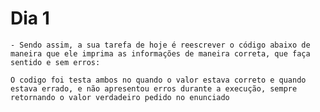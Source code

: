 # Dia 1
    - Sendo assim, a sua tarefa de hoje é reescrever o código abaixo de maneira que ele imprima as informações de maneira correta, que faça sentido e sem erros:

    O codigo foi testa ambos no quando o valor estava correto e quando estava errado, e não apresentou erros durante a execução, sempre retornando o valor verdadeiro pedido no enunciado